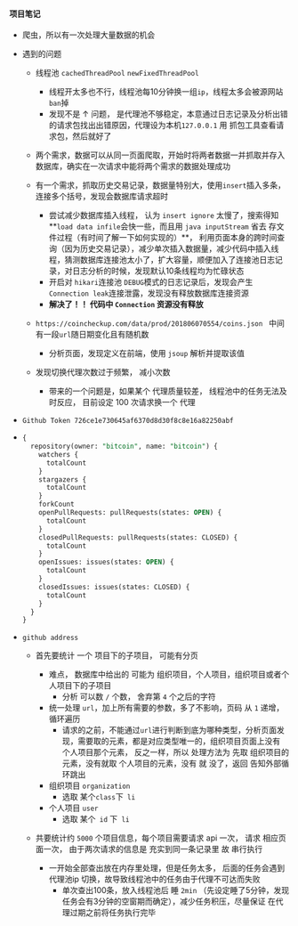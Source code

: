#### 项目笔记

- 爬虫，所以有一次处理大量数据的机会

- 遇到的问题
  - 线程池 `cachedThreadPool` `newFixedThreadPool` 
    - 线程开太多也不行，线程池每10分钟换一组`ip`，线程太多会被源网站`ban`掉
    - 发现不是 ↑ 问题， 是代理池不够稳定，本意通过日志记录及分析出错的请求包找出出错原因，代理设为本机`127.0.0.1` 用 抓包工具查看请求包，然后就好了

  - 两个需求，数据可以从同一页面爬取，开始时将两者数据一并抓取并存入数据库，确实在一次请求中能将两个需求的数据处理成功

  - 有一个需求，抓取历史交易记录，数据量特别大，使用`insert`插入多条，连接多个括号，发现会数据库请求超时
    - 尝试减少数据库插入线程， 认为 `insert ignore` 太慢了，搜索得知**`load data infile`会快一些，而且用 `java inputStream` 省去 存文件过程（有时间了解一下如何实现的）**，  利用页面本身的跨时间查询（因为历史交易记录），减少单次插入数据量，减少代码中插入线程，猜测数据库连接池太小了，扩大容量，顺便加入了连接池日志记录，对日志分析的时候，发现默认10条线程均为忙碌状态
    - 开启对 `hikari`连接池 `DEBUG`模式的日志记录后，发现会产生 `Connection leak`连接泄露，发现没有释放数据库连接资源
    - **解决了！！ 代码中 `Connection` 资源没有释放**

  - `https://coincheckup.com/data/prod/201806070554/coins.json ` 中间有一段`url`随日期变化且有随机数
    - 分析页面，发现定义在前端，使用 `jsoup` 解析并提取该值

  - 发现切换代理次数过于频繁， 减小次数

    - 带来的一个问题是，如果某个 代理质量较差， 线程池中的任务无法及时反应， 目前设定 100 次请求换一个 代理

- `Github Token 726ce1e730645af6370d8d30f8c8e16a82250abf `

- ``` sql
  {
    repository(owner: "bitcoin", name: "bitcoin") {
      watchers {
        totalCount
      }
      stargazers {
        totalCount
      }
      forkCount
      openPullRequests: pullRequests(states: OPEN) {
        totalCount
      }
      closedPullRequests: pullRequests(states: CLOSED) {
        totalCount
      }
      openIssues: issues(states: OPEN) {
        totalCount
      }
      closedIssues: issues(states: CLOSED) {
        totalCount
      }
    }
  }
  
  ```

- `github address` 

  - 首先要统计 一个 项目下的子项目， 可能有分页

    - 难点， 数据库中给出的 可能为 组织项目，个人项目，组织项目或者个人项目下的子项目
      - 分析 可以数 `/` 个数， 舍弃第 `4` 个之后的字符
    - 统一处理 `url`，加上所有需要的参数，多了不影响，页码 从 `1` 递增，循环遍历
      - 请求的之前，不能通过`url`进行判断到底为哪种类型，分析页面发现，需要取的元素，都是对应类型唯一的，组织项目页面上没有 个人项目那个元素， 反之一样，所以 处理方法为 先取 组织项目的 元素，没有就取 个人项目的元素，没有 就 没了，返回 告知外部循环跳出
    - 组织项目 `organization`
      - 选取 某个` class `下` li`
    - 个人项目 `user`
      - 选取 某个` id` 下` li`
  - 共要统计约 `5000` 个项目信息，每个项目需要请求 api 一次， 请求 相应页面一次， 由于两次请求的信息是 充实到同一条记录里 故 串行执行
    - 一开始全部查出放在内存里处理，但是任务太多， 后面的任务会遇到 代理池ip 切换，故导致线程池中的任务由于代理不可达而失败
      - 单次查出100条，放入线程池后 睡 `2min` （先设定睡了5分钟，发现任务会有3分钟的空窗期而确定），减少任务积压，尽量保证 在代理过期之前将任务执行完毕


